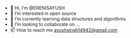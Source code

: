 - 👋 Hi, I’m @ERENISAYUSH
- 👀 I’m interested in open source 
- 🌱 I’m currently learning data structures and algorithms 
- 💞️ I’m looking to collaborate on ...
- 📫 How to reach me ayushsingh14942@gmail.com 

<!---
ERENISAYUSH/ERENISAYUSH is a ✨ special ✨ repository because its `README.md` (this file) appears on your GitHub profile.
You can click the Preview link to take a look at your changes.
--->
